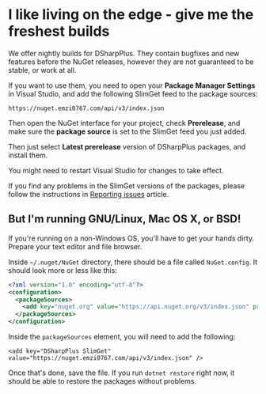 # I like living on the edge - give me the freshest builds

We offer nightly builds for DSharpPlus. They contain bugfixes and new features before the NuGet releases, however they are 
not guaranteed to be stable, or work at all.

If you want to use them, you need to open your **Package Manager Settings** in Visual Studio, and add the following SlimGet 
feed to the package sources:

`https://nuget.emzi0767.com/api/v3/index.json`

Then open the NuGet interface for your project, check **Prerelease**, and make sure the **package source** is set to the SlimGet 
feed you just added.

Then just select **Latest prerelease** version of DSharpPlus packages, and install them.

You might need to restart Visual Studio for changes to take effect.

If you find any problems in the SlimGet versions of the packages, please follow the instructions in [Reporting issues](/articles/misc/reporting_issues.html) 
article.

## But I'm running GNU/Linux, Mac OS X, or BSD!

If you're running on a non-Windows OS, you'll have to get your hands dirty. Prepare your text editor and file browser.

Inside `~/.nuget/NuGet` directory, there should be a file called `NuGet.config`. It should look more or less like this:

```xml
<?xml version="1.0" encoding="utf-8"?>
<configuration>
  <packageSources>
    <add key="nuget.org" value="https://api.nuget.org/v3/index.json" protocolVersion="3" />
  </packageSources>
</configuration>
```

Inside the `packageSources` element, you will need to add the following:

`<add key="DSharpPlus SlimGet" value="https://nuget.emzi0767.com/api/v3/index.json" />`

Once that's done, save the file. If you run `dotnet restore` right now, it should be able to restore the packages without problems.
